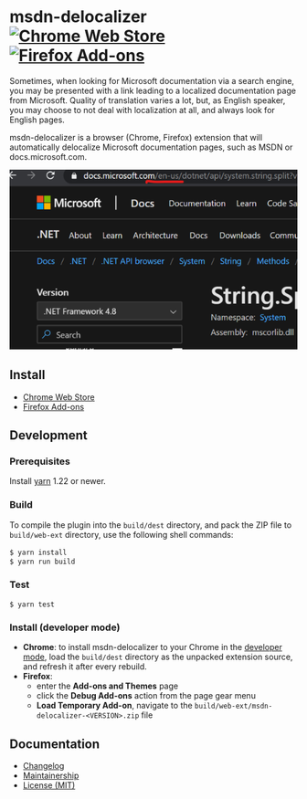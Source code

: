msdn-delocalizer [![Chrome Web Store][badge-chrome-web-store]][chrome-web-store] [![Firefox Add-ons][badge-firefox-add-ons]][firefox-add-ons]
================
Sometimes, when looking for Microsoft documentation via a search engine, you
may be presented with a link leading to a localized documentation page from
Microsoft. Quality of translation varies a lot, but, as English speaker, you
may choose to not deal with localization at all, and always look for English
pages.

msdn-delocalizer is a browser (Chrome, Firefox) extension that will automatically delocalize Microsoft documentation pages, such as MSDN or docs.microsoft.com.

![Screenshot required by Chrome Web Store][screenshot]

Install
-------

- [Chrome Web Store][chrome-web-store]
- [Firefox Add-ons][firefox-add-ons]

Development
-----------
### Prerequisites

Install [yarn][] 1.22 or newer.

### Build

To compile the plugin into the `build/dest` directory, and pack the ZIP file to `build/web-ext` directory, use the following shell commands:

```console
$ yarn install
$ yarn run build
```

### Test

```console
$ yarn test
```

### Install (developer mode)

- **Chrome**: to install msdn-delocalizer to your Chrome in the [developer mode][chrome-dev-mode], load the `build/dest` directory as the unpacked extension source, and refresh it after every rebuild.
- **Firefox**:
  - enter the **Add-ons and Themes** page
  - click the **Debug Add-ons** action from the page gear menu
  - **Load Temporary Add-on**, navigate to the `build/web-ext/msdn-delocalizer-<VERSION>.zip` file

Documentation
-------------

- [Changelog][changelog]
- [Maintainership][maintainership]
- [License (MIT)][license]

[badge-chrome-web-store]: https://img.shields.io/chrome-web-store/v/oakieneemalliefelmegebjjagnjgpbm
[badge-firefox-add-ons]: https://img.shields.io/amo/v/msdn-delocalizer
[changelog]: ./CHANGELOG.md
[chrome-dev-mode]: https://developer.chrome.com/extensions/getstarted#unpacked
[chrome-web-store]: https://chrome.google.com/webstore/detail/msdn-delocalizer/oakieneemalliefelmegebjjagnjgpbm
[firefox-add-ons]: https://addons.mozilla.org/en-US/firefox/addon/msdn-delocalizer/
[license]: ./LICENSE.md
[maintainership]: ./MAINTAINERSHIP.md
[screenshot]: docs/screenshot.png
[yarn]: https://classic.yarnpkg.com/
